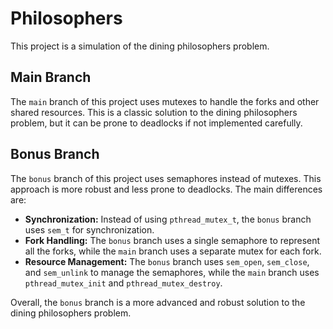 # Philosophers

This project is a simulation of the dining philosophers problem.

## Main Branch

The `main` branch of this project uses mutexes to handle the forks and other shared resources. This is a classic solution to the dining philosophers problem, but it can be prone to deadlocks if not implemented carefully.

## Bonus Branch

The `bonus` branch of this project uses semaphores instead of mutexes. This approach is more robust and less prone to deadlocks. The main differences are:

*   **Synchronization:** Instead of using `pthread_mutex_t`, the `bonus` branch uses `sem_t` for synchronization.
*   **Fork Handling:** The `bonus` branch uses a single semaphore to represent all the forks, while the `main` branch uses a separate mutex for each fork.
*   **Resource Management:** The `bonus` branch uses `sem_open`, `sem_close`, and `sem_unlink` to manage the semaphores, while the `main` branch uses `pthread_mutex_init` and `pthread_mutex_destroy`.

Overall, the `bonus` branch is a more advanced and robust solution to the dining philosophers problem.